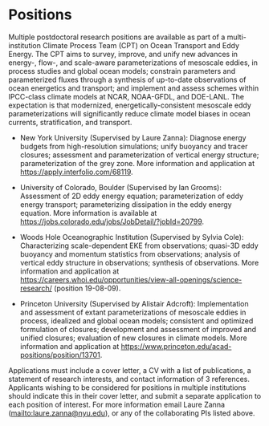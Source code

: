# Positions

Multiple postdoctoral research positions are available as part of a
multi-institution Climate Process Team (CPT) on Ocean Transport and Eddy
Energy. The CPT aims to survey, improve, and unify new advances in energy-,
flow-, and scale-aware parameterizations of mesoscale eddies, in process
studies and global ocean models; constrain parameters and parameterized fluxes
through a synthesis of up-to-date observations of ocean energetics and
transport; and implement and assess schemes within IPCC-class climate models at
NCAR, NOAA-GFDL, and DOE-LANL. The expectation is that modernized,
energetically-consistent mesoscale eddy parameterizations will significantly
reduce climate model biases in ocean currents, stratification, and transport.

- New York University (Supervised by Laure Zanna): Diagnose energy budgets from
  high-resolution simulations; unify buoyancy and tracer closures; assessment
  and parameterization of vertical energy structure; parameterization of the grey
  zone.
  More information and application at <https://apply.interfolio.com/68119>.

- University of Colorado, Boulder (Supervised by Ian Grooms): Assessment of 2D
  eddy energy equation; parameterization of eddy energy transport;
  parameterizing dissipation in the eddy energy equation.
  More information is available at <https://jobs.colorado.edu/jobs/JobDetail/?jobId=20799>.

- Woods Hole Oceanographic Institution (Supervised  by Sylvia Cole):
  Characterizing scale-dependent EKE from observations; quasi-3D eddy buoyancy
  and momentum statistics from observations; analysis of vertical eddy structure
  in observations; synthesis of observations.
  More information and application at <https://careers.whoi.edu/opportunities/view-all-openings/science-research/> (position 19-08-09). 

- Princeton University (Supervised by Alistair Adcroft): Implementation and
  assessment of extant parameterizations of mesoscale eddies in process,
  idealized and global ocean models; consistent and optimized formulation of
  closures; development and assessment of improved and unified closures;
  evaluation of new closures in climate models.
  More information and application at <https://www.princeton.edu/acad-positions/position/13701>.

Applications must include a cover letter, a CV with a list of publications, a
statement of research interests, and contact information of 3 references.
Applicants wishing to be considered for positions in multiple institutions
should indicate this in their cover letter, and submit a separate application
to each position of interest. For more information email Laure Zanna
(<mailto:laure.zanna@nyu.edu>), or any of the collaborating PIs listed above.

